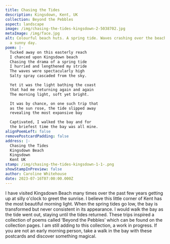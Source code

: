 ```yaml
---
title: Chasing the Tides
description: Kingsdown, Kent, UK
collection: Beyond the Pebbles
aspect: landscape
image: /img/chasing-the-tides-kingsdown-2-5038702.jpg
metaImage: /img/face.jpg
alt: Colourful beach huts. A spring tide. Waves crashing over the beach huts on
  a sunny day.
poem: |-
  Tucked away on this easterly reach
  I chanced upon Kingsdown beach
  Chasing the drama of a spring tide
  I hurried and lengthened my stride
  The waves were spectacularly high 
  Salty spray cascaded from the sky.

  Yet it was the light bathing the coast
  that had me returning again and again
  The morning light, soft yet bright.

  It was by chance, on one such trip that
  as the sun rose, the tide slipped away 
  revealing the most expansive bay

  Captivated, I walked the bay and for
  the briefest time the bay was all mine.
alignPoemLeft: false
removePostcardPadding: false
address: |-
  Chasing the Tides
  Kingsdown Beach
  Kingsdown
  Kent UK
stamp: /img/chasing-the-tides-kingsdown-1-1-.png
showStampInPreview: false
author: Caroline Whitehouse
date: 2023-07-16T07:00:00.000Z
---
```

I have visited Kingsdown Beach many times over the past few years getting up at silly o'clock to greet the sunrise. I believe this little corner of Kent has the most beautiful morning light. When the spring tides go low, the bay is transformed but never consistent in its appearance. I would walk the bay as the tide went out, staying until the tides returned. These trips inspired a collection of poems called ‘Beyond the Pebbles’ which can be found on the collection pages. I am still adding to this collection, a work in progress. If you are not an early morning person, take a walk in the bay with these postcards and discover something magical.